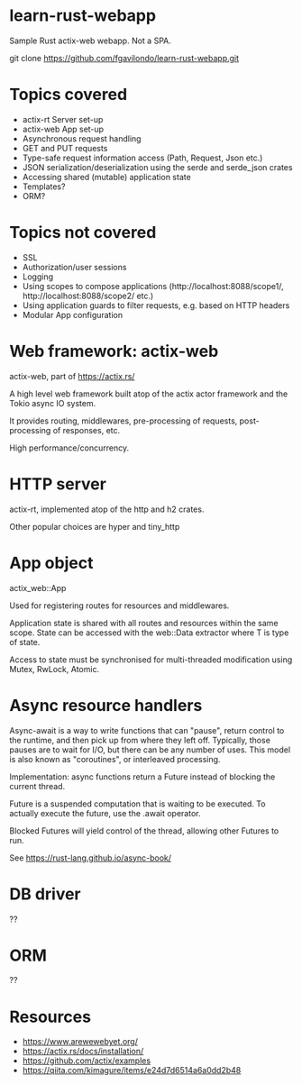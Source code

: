 # learn-rust-webapp

Sample Rust actix-web webapp. Not a SPA.

git clone https://github.com/fgavilondo/learn-rust-webapp.git

# Topics covered

* actix-rt Server set-up
* actix-web App set-up
* Asynchronous request handling
* GET and PUT requests
* Type-safe request information access (Path, Request, Json etc.)
* JSON serialization/deserialization using the serde and serde_json crates
* Accessing shared (mutable) application state
* Templates?
* ORM?

# Topics not covered

* SSL
* Authorization/user sessions
* Logging
* Using scopes to compose applications (http://localhost:8088/scope1/, http://localhost:8088/scope2/ etc.)
* Using application guards to filter requests, e.g. based on HTTP headers
* Modular App configuration

# Web framework: actix-web

actix-web, part of https://actix.rs/

A high level web framework built atop of the actix actor framework and the Tokio async IO system. 

It provides routing, middlewares, pre-processing of requests, post-processing of responses, etc.
 
High performance/concurrency.

# HTTP server

actix-rt, implemented atop of the http and h2 crates.

Other popular choices are hyper and tiny_http

# App object

actix_web::App

Used for registering routes for resources and middlewares.

Application state is shared with all routes and resources within the same scope.
State can be accessed with the web::Data<T> extractor where T is type of state.

Access to state must be synchronised for multi-threaded modification using Mutex, RwLock, Atomic.

# Async resource handlers

Async-await is a way to write functions that can "pause", return control to the runtime, and then pick up from where they left off.
Typically, those pauses are to wait for I/O, but there can be any number of uses.
This model is also known as "coroutines", or interleaved processing.

Implementation: async functions return a Future instead of blocking the current thread.

Future is a suspended computation that is waiting to be executed. To actually execute the future, use the .await operator.

Blocked Futures will yield control of the thread, allowing other Futures to run.

See https://rust-lang.github.io/async-book/

# DB driver

??

# ORM

?? 

# Resources

* https://www.arewewebyet.org/
* https://actix.rs/docs/installation/
* https://github.com/actix/examples
* https://qiita.com/kimagure/items/e24d7d6514a6a0dd2b48
